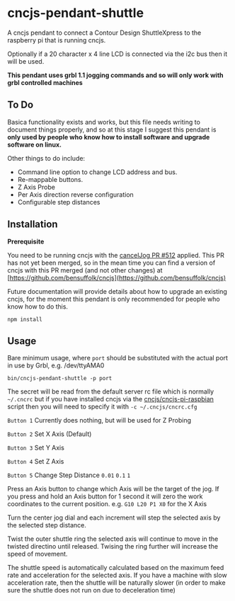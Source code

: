 # cncjs-pendant-shuttle
A cncjs pendant to connect a Contour Design ShuttleXpress to the raspberry pi that is running cncjs.

Optionally if a 20 character x 4 line LCD is connected via the i2c bus then it will be used.

**This pendant uses grbl 1.1 jogging commands and so will only work with grbl controlled machines**

## To Do
Basica functionality exists and works, but this file needs writing to document things properly, and so at this stage I suggest this pendant is **only used by people who know how to install software and upgrade software on linux.**

Other things to do include:

* Command line option to change LCD address and bus.
* Re-mappable buttons.
* Z Axis Probe
* Per Axis direction reverse configuration
* Configurable step distances

## Installation

**Prerequisite**

You need to be running cncjs with the [cancelJog PR #512](https://github.com/cncjs/cncjs/pull/512) applied. This PR has not yet been merged, so in the mean time you can find a version of cncjs with this PR merged (and not other changes) at [https://github.com/bensuffolk/cncjs](https://github.com/bensuffolk/cncjs)

Future documentation will provide details about how to upgrade an existing cncjs, for the moment this pendant is only recommended for people who know how to do this.

```
npm install
```

## Usage

Bare minimum usage, where `port` should be substituted with the actual port in use by Grbl, e.g. /dev/ttyAMA0

```
bin/cncjs-pendant-shuttle -p port
```

The secret will be read from the default server rc file which is normally `~/.cncrc` but if you have installed cncjs via the  [cncjs/cncjs-pi-raspbian](https://github.com/cncjs/cncjs-pi-raspbian) script then you will need to specify it with `-c ~/.cncjs/cncrc.cfg`

`Button 1` Currently does nothing, but will be used for Z Probing

`Button 2` Set X Axis (Default)

`Button 3` Set Y Axis

`Button 4` Set Z Axis

`Button 5` Change Step Distance `0.01` `0.1` `1`

Press an Axis button to change which Axis will be the target of the jog. If you press and hold an Axis button for 1 second it will zero the work coordinates to the current position. e.g. `G10 L20 P1 X0` for the X Axis

Turn the center jog dial and each increment will step the selected axis by the selected step distance.

Twist the outer shuttle ring the selected axis will continue to move in the twisted directino until released. Twising the ring further will increase the speed of movement.

The shuttle speed is automatically calculated based on the maximum feed rate and acceleration for the selected axis. If you have a machine with slow acceleration rate, then the shuttle will be naturally slower (in order to make sure the shuttle does not run on due to deceleration time)